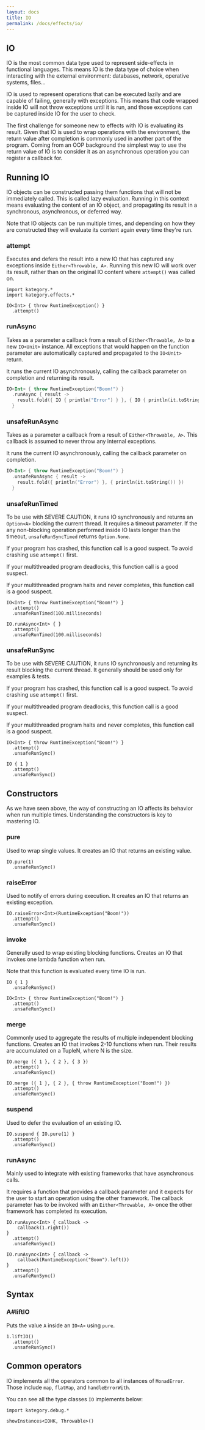 ```yaml
---
layout: docs
title: IO
permalink: /docs/effects/io/
---
```


## IO

IO is the most common data type used to represent side-effects in functional languages.
This means IO is the data type of choice when interacting with the external environment: databases, network, operative systems, files...

IO is used to represent operations that can be executed lazily and are capable of failing, generally with exceptions.
This means that code wrapped inside IO will not throw exceptions until it is run, and those exceptions can be captured inside IO for the user to check.

The first challenge for someone new to effects with IO is evaluating its result. Given that IO is used to wrap operations with the environment, 
the return value after completion is commonly used in another part of the program.
Coming from an OOP background the simplest way to use the return value of IO is to consider it as an asynchronous operation you can register a callback for.

## Running IO

IO objects can be constructed passing them functions that will not be immediately called. This is called lazy evaluation.
Running in this context means evaluating the content of an IO object, and propagating its result in a synchronous, asynchronous, or deferred way.

Note that IO objects can be run multiple times, and depending on how they are constructed they will evaluate its content again every time they're run.

### attempt

Executes and defers the result into a new IO that has captured any exceptions inside `Either<Throwable, A>`.
Running this new IO will work over its result, rather than on the original IO content where `attempt()` was called on.

```kotlin:ank
import kategory.*
import kategory.effects.*

IO<Int> { throw RuntimeException() }
  .attempt()
```

### runAsync

Takes as a parameter a callback from a result of `Either<Throwable, A>` to a new `IO<Unit>` instance.
All exceptions that would happen on the function parameter are automatically captured and propagated to the `IO<Unit>` return.

It runs the current IO asynchronously, calling the callback parameter on completion and returning its result.

```kotlin
IO<Int> { throw RuntimeException("Boom!") }
  .runAsync { result ->
    result.fold({ IO { println("Error") } }, { IO { println(it.toString()) } })
  }
```

### unsafeRunAsync

Takes as a parameter a callback from a result of `Either<Throwable, A>`.
This callback is assumed to never throw any internal exceptions.

It runs the current IO asynchronously, calling the callback parameter on completion.

```kotlin
IO<Int> { throw RuntimeException("Boom!") }
  .unsafeRunAsync { result ->
    result.fold({ println("Error") }, { println(it.toString()) })
  }
```

### unsafeRunTimed

To be use with SEVERE CAUTION, it runs IO synchronously and returns an `Option<A>` blocking the current thread. It requires a timeout parameter.
If the any non-blocking operation performed inside IO lasts longer than the timeout, `unsafeRunSyncTimed` returns `Option.None`.

If your program has crashed, this function call is a good suspect. To avoid crashing use `attempt()` first.

If your multithreaded program deadlocks, this function call is a good suspect.

If your multithreaded program halts and never completes, this function call is a good suspect.

```kotlin:ank
IO<Int> { throw RuntimeException("Boom!") }
  .attempt()
  .unsafeRunTimed(100.milliseconds)
```

```kotlin:ank
IO.runAsync<Int> { }
  .attempt()
  .unsafeRunTimed(100.milliseconds)
```

### unsafeRunSync

To be use with SEVERE CAUTION, it runs IO synchronously and returning its result blocking the current thread.
It generally should be used only for examples & tests.

If your program has crashed, this function call is a good suspect. To avoid crashing use `attempt()` first.

If your multithreaded program deadlocks, this function call is a good suspect.

If your multithreaded program halts and never completes, this function call is a good suspect.

```kotlin:ank
IO<Int> { throw RuntimeException("Boom!") }
  .attempt()
  .unsafeRunSync()
```

```kotlin:ank
IO { 1 }
  .attempt()
  .unsafeRunSync()
```

## Constructors

As we have seen above, the way of constructing an IO affects its behavior when run multiple times.
Understanding the constructors is key to mastering IO.

### pure

Used to wrap single values. It creates an IO that returns an existing value.

```kotlin:ank
IO.pure(1)
  .unsafeRunSync()
```

### raiseError

Used to notify of errors during execution. It creates an IO that returns an existing exception.

```kotlin:ank
IO.raiseError<Int>(RuntimeException("Boom!"))
  .attempt()
  .unsafeRunSync()
```

### invoke

Generally used to wrap existing blocking functions. Creates an IO that invokes one lambda function when run.

Note that this function is evaluated every time IO is run.

```kotlin:ank
IO { 1 }
  .unsafeRunSync()
```

```kotlin:ank
IO<Int> { throw RuntimeException("Boom!") }
  .attempt()
  .unsafeRunSync()
```

### merge

Commonly used to aggregate the results of multiple independent blocking functions. Creates an IO that invokes 2-10 functions when run. Their results are accumulated on a TupleN, where N is the size.

```kotlin:ank
IO.merge ({ 1 }, { 2 }, { 3 })
  .attempt()
  .unsafeRunSync()
```

```kotlin:ank
IO.merge ({ 1 }, { 2 }, { throw RuntimeException("Boom!") })
  .attempt()
  .unsafeRunSync()
```

### suspend

Used to defer the evaluation of an existing IO.

```kotlin:ank
IO.suspend { IO.pure(1) }
  .attempt()
  .unsafeRunSync()
```

### runAsync

Mainly used to integrate with existing frameworks that have asynchronous calls.

It requires a function that provides a callback parameter and it expects for the user to start an operation using the other framework.
The callback parameter has to be invoked with an `Either<Throwable, A>` once the other framework has completed its execution.

```kotlin:ank
IO.runAsync<Int> { callback ->
    callback(1.right())
}
  .attempt()
  .unsafeRunSync()
```

```kotlin:ank
IO.runAsync<Int> { callback ->
    callback(RuntimeException("Boom").left())
}
  .attempt()
  .unsafeRunSync()
```

## Syntax

### A#liftIO

Puts the value `A` inside an `IO<A>` using `pure`.

```kotlin:ank
1.liftIO()
  .attempt()
  .unsafeRunSync()
```

## Common operators

IO implements all the operators common to all instances of `MonadError`. Those include `map`, `flatMap`, and `handleErrorWith`.

You can see all the type classes `IO` implements below:

```kotlin:ank
import kategory.debug.*

showInstances<IOHK, Throwable>()
```
